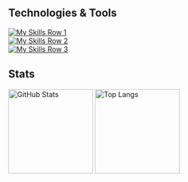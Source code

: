 <h2>Technologies & Tools </h2>

[![My Skills Row 1](https://skillicons.dev/icons?i=python,java,c,js,ts,gcp,postman&theme=dark)
](https://skillicons.dev)
<br>
[![My Skills Row 2](https://skillicons.dev/icons?i=git,jquery,nodejs,express,nextjs,react,redux&theme=dark
)](https://skillicons.dev)
<br>
[![My Skills Row 3](https://skillicons.dev/icons?i=gradle,firebase,mongodb,mysql,postgresql,flask,prisma&theme=dark
)](https://skillicons.dev)

<h2>Stats </h2>

<div>
  <img height="170" src="https://github-readme-stats.vercel.app/api?username=gdcho&show_icons=true&theme=react&hide_border=true" alt="GitHub Stats" />
  <img height="170" src="https://github-readme-stats.vercel.app/api/top-langs/?username=gdcho&langs_count=8&layout=compact&theme=react&hide_border=true&hide=ejs,XSLT,cmake,css" alt="Top Langs" />
</div>

